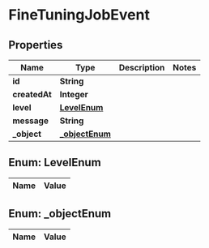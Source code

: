 

# FineTuningJobEvent

## Properties

Name | Type | Description | Notes
------------ | ------------- | ------------- | -------------
**id** | **String** |  | 
**createdAt** | **Integer** |  | 
**level** | [**LevelEnum**](#LevelEnum) |  | 
**message** | **String** |  | 
**_object** | [**_objectEnum**](#_objectEnum) |  | 


## Enum: LevelEnum

Name | Value
---- | -----


## Enum: _objectEnum

Name | Value
---- | -----




